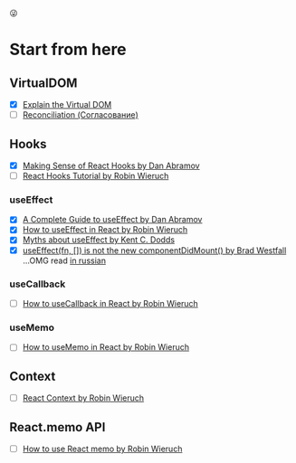 😜

# Start from here

## VirtualDOM
- [x] [Explain the Virtual DOM](./virtualDOM/virtualDOM.md)
- [ ] [Reconciliation (Согласование)](https://ru.reactjs.org/docs/reconciliation.html)

## Hooks

- [x] [Making Sense of React Hooks by Dan Abramov](https://medium.com/@dan_abramov/making-sense-of-react-hooks-fdbde8803889)
- [ ] [React Hooks Tutorial by Robin Wieruch](https://www.robinwieruch.de/react-hooks)

### useEffect

- [x] [A Complete Guide to useEffect by Dan Abramov](https://overreacted.io/a-complete-guide-to-useeffect/)
- [x] [How to useEffect in React by Robin Wieruch](https://www.robinwieruch.de/react-useeffect-hook)
- [x] [Myths about useEffect by Kent C. Dodds](https://epicreact.dev/myths-about-useeffect/)
- [x] [useEffect(fn, []) is not the new componentDidMount() by Brad Westfall](https://reacttraining.com/blog/useEffect-is-not-the-new-componentDidMount/) ...OMG read [in russian](https://stasonmars.ru/javascript/useeffect-eto-ne-novyi-componentdidmount/)

### useCallback

- [ ] [How to useCallback in React by Robin Wieruch](https://www.robinwieruch.de/react-usecallback-hook)

### useMemo

- [ ] [How to useMemo in React by Robin Wieruch](https://www.robinwieruch.de/react-usememo-hook)

## Context

- [ ] [React Context by Robin Wieruch](https://www.robinwieruch.de/react-context)

## React.memo API

- [ ] [How to use React memo by Robin Wieruch](https://www.robinwieruch.de/react-memo)

